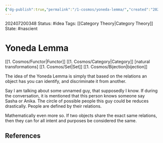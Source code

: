```yaml
---
{"dg-publish":true,"permalink":"/1-cosmos/yoneda-lemma/","created":"2024-08-31T23:47:14.770-04:00","updated":"2024-07-20T03:48:36.668-04:00"}
---
```


202407200348
Status: #idea
Tags: [[Category Theory\|Category Theory]]
State: #nascient
# Yoneda Lemma

[[1. Cosmos/Functor\|Functor]]
[[1. Cosmos/Category\|Category]]
[natural transformations]
[[1. Cosmos/Set\|Set]]
[[1. Cosmos/Bijection\|bijection]]

The idea of the Yoneda Lemma is simply that based on the relations an object has you can identify, and discriminate it from another.

Say I am talking about some unnamed guy, that supposedly I know. If during the conversation, it is mentioned that this person knows someone say Sasha or Anika. The circle of possible people this guy could be reduces drastically. People are defined by their relations.

Mathematically even more so. If two objects share the exact same relations, then they can for all intent and purposes be considered the same.

## References
